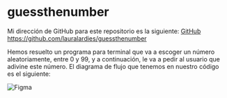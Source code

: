 # guessthenumber

Mi dirección de GitHub para este repositorio es la siguiente: [GitHub](https://github.com/lauralardies/guessthenumber)
https://github.com/lauralardies/guessthenumber

Hemos resuelto un programa para terminal que va a escoger un número aleatoriamente, entre 0 y 99, y a continuación, le va a pedir al usuario que adivine este número.
El diagrama de flujo que tenemos en nuestro código es el siguiente:

![Figma](/lauralardies/guessthenumber/blob/main/guessthenumber.jpg)
